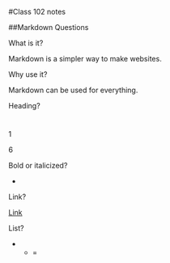 #Class 102 notes

##Markdown Questions

What is it?

Markdown is a simpler way to make websites.

Why use it?

Markdown can be used for everything.

Heading?

#

1

6

Bold or italicized?

*

Link?

[Link](URL)

List?

- * =


